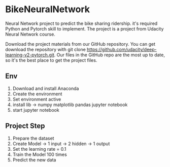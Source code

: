 # BikeNeuralNetwork
Neural Network project to predict the bike sharing ridership. it's required Python and Pytorch skill to implement.
The project is a project from Udacity Neural Network course.

Download the project materials from our GitHub repository. You can get download the repository with git clone https://github.com/udacity/deep-learning-v2-pytorch.git. Our files in the GitHub repo are the most up to date, so it's the best place to get the project files.

## Env
1) Download and install Anaconda
2) Create the environment 
3) Set environment active
4) install lib -> numpy matplotlib pandas jupyter notebook
5) start jupyter notebook


## Project Step
1) Prepare the dataset
2) Create Model -> 1 input -> 2 hidden -> 1 output
3) Set the learning rate = 0.1
4) Train the Model 100 times 
5) Predict the new data
